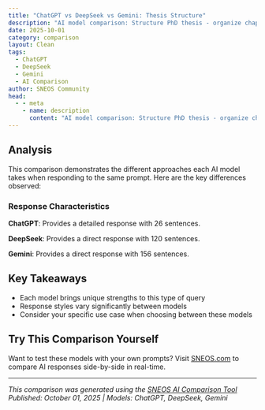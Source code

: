 ```yaml
---
title: "ChatGPT vs DeepSeek vs Gemini: Thesis Structure"
description: "AI model comparison: Structure PhD thesis - organize chapters for maximum impact..."
date: 2025-10-01
category: comparison
layout: Clean
tags:
  - ChatGPT
  - DeepSeek
  - Gemini
  - AI Comparison
author: SNEOS Community
head:
  - - meta
    - name: description
      content: "AI model comparison: Structure PhD thesis - organize chapters for maximum impact..."
---
```


<ChatComparison
  title="ChatGPT vs DeepSeek vs Gemini: Thesis Structure"
  prompt="Structure PhD thesis - organize chapters for maximum impact"
  :responses='{
    "ChatGPT": "Certainly! Organizing a PhD thesis effectively is crucial for clear communication of your research and for maintaining reader engagement. Here\u2019s a commonly used structure optimized for maximum impact, along with tips on what each chapter should achieve:\n\n---\n\n### PhD Thesis Structure for Maximum Impact\n\n**1. Introduction**  \n- **Purpose:** Introduce the research topic, establish context and significance, state research questions/hypotheses, and outline the thesis structure.  \n- **Key elements:**  \n  - Background and motivation  \n  - Research problem and objectives  \n  - Scope and limitations  \n  - Contribution and originality  \n  - Overview of thesis structure  \n\n---\n\n**2. Literature Review**  \n- **Purpose:** Demonstrate deep understanding of the field, identify gaps your research will address, situate your work within existing knowledge.  \n- **Key elements:**  \n  - Thematic or chronological review of key studies  \n  - Critical analysis of relevant theories, methods, findings  \n  - Identification of gaps, controversies, and unresolved issues  \n  - Justification of your research approach based on the review  \n\n---\n\n**3. Theoretical Framework / Conceptual Framework** (optional, depending on discipline)  \n- **Purpose:** Present the models, theories, or constructs guiding your research.  \n- **Key elements:**  \n  - Definition of key concepts  \n  - Relationships between constructs  \n  - Hypotheses or propositions derived from theory  \n\n---\n\n**4. Methodology**  \n- **Purpose:** Detail how the research was conducted to allow reproducibility and validate rigor.  \n- **Key elements:**  \n  - Research design and approach (qualitative, quantitative, mixed methods)  \n  - Data collection methods and instruments  \n  - Sampling strategies and participant details  \n  - Data analysis procedures  \n  - Ethical considerations  \n\n---\n\n**5. Results**  \n- **Purpose:** Present findings clearly and systematically without interpretation.  \n- **Key elements:**  \n  - Organized presentation matching research questions or hypotheses  \n  - Use of tables, figures, and charts for clarity  \n  - Objective reporting of data  \n\n---\n\n**6. Discussion**  \n- **Purpose:** Interpret results, relate findings back to research questions and literature, discuss implications.  \n- **Key elements:**  \n  - Explanation of key findings and their significance  \n  - Comparison with prior studies  \n  - Theoretical and practical implications  \n  - Limitations of the study  \n  - Suggestions for future research  \n\n---\n\n**7. Conclusion**  \n- **Purpose:** Summarize the research contributions, reflect on the research journey, and emphasize the value of your work.  \n- **Key elements:**  \n  - Concise summary of main findings  \n  - Reiteration of contributions to knowledge  \n  - Final reflections and concluding thoughts  \n\n---\n\n**8. References**  \n- Comprehensive and consistently formatted list of all sources cited.\n\n---\n\n**9. Appendices** (if applicable)  \n- Supplementary material such as raw data, questionnaires, additional figures, or detailed procedures.\n\n---\n\n### Additional Tips for Maximum Impact\n\n- **Logical flow:** Ensure chapters transition smoothly, each building on the previous.  \n- **Clear linkage:** Tie back findings to research questions and literature continuously to keep focus sharp.  \n- **Highlight novelty:** Regularly emphasize original contributions and their significance.  \n- **Consistent style:** Use consistent terminology and writing style throughout the thesis.  \n- **Engaging writing:** While formal, aim for clarity and readability to keep examiners engaged.  \n\n---\n\nIf you provide your discipline or specific research area, I can tailor this structure further!",
    "DeepSeek": "Of course. Structuring a PhD thesis for maximum impact is about telling a compelling story of your research journey. It\u0027s not just a data dump; it\u0027s a persuasive argument that establishes the significance of your work and your mastery of the field.\n\nHere is a guide to organizing your chapters for maximum impact, moving from a standard structure to a powerful, narrative-driven one.\n\n### The Core Principle: The Narrative Arc\n\nThink of your thesis as a story. It should have:\n*   **A Hook (Introduction):** Why should anyone care?\n*   **A Challenge (Literature Review):** What is the known unknown? What gap exists?\n*   **A Plan (Methodology):** How will you solve this challenge?\n*   **The Journey (Results):** What did you discover along the way?\n*   **The Resolution (Discussion):** What does it all mean? How have you changed the landscape?\n*   **The Moral (Conclusion):** What is the ultimate takeaway and future direction?\n\n---\n\n### The Standard Chapter Structure (The Foundation)\n\nThis is the classic \u0022IMRaD\u0022 model expanded for a thesis. It\u0027s safe, logical, and universally understood.\n\n1.  **Introduction**\n2.  **Literature Review**\n3.  **Methodology**\n4.  **Results**\n5.  **Discussion**\n6.  **Conclusion**\n\n**Impact Analysis:** This structure is clear but can feel disjointed. The \u0022Results\u0022 chapter is often a dry presentation of data, leaving the reader waiting for the \u0022so what?\u0022 until the Discussion. This is where we can optimize.\n\n---\n\n### The High-Impact, Integrated Structure (The Recommendation)\n\nThis model weaves the story together more seamlessly, creating a more engaging and persuasive read. The key difference is the fusion of **Results and Discussion**.\n\n#### **Chapter 1: Introduction \u2013 The \u0022Why\u0022**\n*   **Goal:** Hook the reader and establish the stakes.\n*   **Content:**\n    *   The broad research area and its importance.\n    *   The specific problem or knowledge gap.\n    *   Your central Research Question(s) and/or Hypotheses.\n    *   A brief statement of your thesis (your main argument).\n    *   A \u0022Roadmap\u0022 of the thesis structure.\n*   **Impact Tip:** Write this chapter last. Once you know your entire story, you can write a powerful introduction that perfectly sets the stage.\n\n#### **Chapter 2: Literature Review \u2013 The \u0022What is Known\u0022**\n*   **Goal:** Position your work and demonstrate your scholarly contribution.\n*   **Content:**\n    *   Don\u0027t just summarize papers. Synthesize and critique them.\n    *   Thematically organize the literature to show the evolution of thought.\n    *   Clearly identify the **gap** your research fills. End the chapter by stating: \u0022Therefore, to address this gap, this thesis will...\u0022\n*   **Impact Tip:** Frame it as a detective story reviewing the clues. The \u0022missing clue\u0022 is your research gap.\n\n#### **Chapter 3: Methodology \u2013 The \u0022How\u0022**\n*   **Goal:** Establish credibility and allow for reproducibility.\n*   **Content:**\n    *   Justify your chosen methods. Why *this* approach over others?\n    *   Detail your procedures, materials, and analysis techniques.\n    *   Address ethical considerations and limitations of your methods upfront.\n*   **Impact Tip:** A robust methodology chapter is your shield against criticism. It shows you are a rigorous scientist/scholar.\n\n#### **Chapters 4, 5, 6 (etc.): Thematic Results \u0026 Discussion \u2013 The \u0022What and So What\u0022**\n*This is the heart of the high-impact structure.* Instead of one massive \u0022Results\u0022 chapter and one massive \u0022Discussion\u0022 chapter, you break your findings into 2-4 thematic chapters.\n\n*   **Goal:** Present your findings while immediately interpreting their meaning.\n*   **Structure of Each Thematic Chapter:**\n    *   **Brief Intro:** \u0022This chapter addresses Research Question X...\u0022\n    *   **Relevant Results:** Present the data (figures, tables, quotes).\n    *   **Immediate Discussion:** \u0022Figure 1 shows Y, which suggests Z. This aligns with [Author A]\u0027s work on... but contrasts with [Author B] because...\u0022\n    *   **Chapter Conclusion:** Summarize the key takeaway of this specific theme.\n*   **Impact Tip:** This is infinitely more engaging. The reader doesn\u0027t have to hold all the raw data in their head; you guide them through the significance of each finding as you go. It feels like a discovery journey, not a data dump.\n\n#### **Final Chapter: Synthesis and Conclusion \u2013 The \u0022Therefore...\u0022**\n*   **Goal:** Tie all the thematic threads together and leave a lasting impression.\n*   **Content:**\n    *   **Synthesis:** Revisit your main research question and summarize how the evidence from *all* your thematic chapters answers it. \u0022As Chapter 4 demonstrated... and Chapter 5 revealed... it is clear that...\u0022\n    *   **Contribution to Knowledge:** Explicitly state your original contribution. This is your elevator pitch.\n    *   **Limitations:** Acknowledge the study\u0027s limitations thoughtfully (shows maturity).\n    *   **Future Directions:** Propose concrete, exciting next steps. This shows your work is the beginning of a new conversation, not the end.\n*   **Impact Tip:** End with a strong, memorable concluding paragraph that echoes the significance you established in the Introduction. Bring the story full circle.\n\n---\n\n### Choosing the Right Model for Your Field\n\n*   **Sciences (e.g., Biology, Chemistry, Physics):** The **Integrated (Thematic) Structure** is highly effective. Experimental work often has distinct parts (e.g., synthesis, characterization, testing) that fit perfectly into thematic chapters.\n*   **Social Sciences \u0026 Humanities:** Both models are common. The Integrated Structure works well for argument-driven theses. A more traditional structure might be preferred for a thesis that is a collection of published papers.\n*   **\u0022Thesis by Publication\u0022:** If your thesis includes published papers, you will typically have:\n    *   Introduction\n    *   Literature Review (can be integrated into Intro)\n    *   Paper 1 (as a chapter)\n    *   Paper 2 (as a chapter)\n    *   Paper 3 (as a chapter)\n    *   **A Unifying Synthesis/Discussion Chapter** (This is **critical** for impact! Don\u0027t just staple papers together. This chapter must weave them into a coherent whole).\n    *   Conclusion\n\n### Final Pro-Tips for Maximum Impact\n\n1.  **The Golden Thread:** Ensure your **Research Question** is the \u0022golden thread\u0022 visible in every chapter. Each chapter should explicitly state how it helps to answer this central question.\n2.  **Signposting:** Use clear transitions and introductory sentences. \u0022Having established X in the previous chapter, we now turn to Y.\u0022\n3.  **Write the Abstract Last:** Your abstract is a micro-thesis. Write it after everything else is polished to ensure it perfectly captures your story.\n4.  **Know Your Audience:** Your examiners are experts, but not necessarily in your *exact* niche. Explain concepts clearly without being patronizing.\n5.  **Title Matters:** Choose a title that is both descriptive and engaging.\n\nBy adopting a narrative-driven, integrated structure, you transform your thesis from a report into a landmark contribution to your field. It demonstrates not just what you did, but why it matters.",
    "Gemini": "Okay, let\u0027s break down how to structure a PhD thesis for maximum impact.  This guide will cover the key elements, the rationale behind the order, and provide options for different types of research.\n\n**I.  Core Principles for Thesis Structure:**\n\n*   **Storytelling:** Think of your thesis as a story.  It needs a clear narrative arc, a beginning that hooks the reader, a middle that builds evidence and arguments, and an ending that leaves a lasting impression.\n*   **Logical Flow:** Each chapter should build upon the previous one, creating a coherent and persuasive argument. Avoid leaps in logic or abrupt changes in topic.\n*   **Impact Focused:**  Structure to highlight your unique contribution to the field.  Don\u0027t bury the lede. Show why your research matters.\n*   **Clarity and Conciseness:**  Use clear and concise language.  Avoid jargon when possible, and always define terms that are specific to your field. Make it easy for the reader to understand your work.\n*   **Originality and Significance:** Show off the novelty of your research and demonstrate the importance of the questions you\u0027re asking.\n*   **Adherence to Guidelines:** *Always* follow the specific guidelines provided by your university or department. These guidelines are paramount.\n\n**II. Standard Thesis Structure (with considerations for impact):**\n\nHere\u0027s a typical structure, along with explanations and suggestions to maximize impact:\n\n1.  **Title Page:**\n    *   **Impact:** A clear, concise, and informative title is crucial. It should accurately reflect the research and be appealing to your target audience. Use keywords that people will search for.\n\n2.  **Abstract:**\n    *   **Impact:**  This is the *most* important part for attracting readers. It\u0027s often the *only* part people read initially.  Write it *last*, after you\u0027ve completed the entire thesis.  It should:\n        *   State the research question(s) clearly.\n        *   Briefly outline the methodology.\n        *   Summarize the key findings.\n        *   Highlight the *significance* and *novelty* of the research. What is the practical and/or theoretical contribution?\n        *   Word limits are usually strict, so be precise.\n\n3.  **Table of Contents:**\n    *   **Impact:**  A detailed table of contents helps readers navigate your thesis and quickly understand its structure. Use clear and descriptive headings.\n\n4.  **Acknowledgements (Optional):**\n    *   **Impact:**  Show gratitude to those who supported your research. Keep it concise and professional.\n\n5.  **List of Figures/Tables (If applicable):**\n    *   **Impact:**  Helps readers easily find visual elements.\n\n6.  **Introduction:**\n    *   **Impact:**  This is your opportunity to *hook* the reader and set the stage for your research.\n        *   **Start with a compelling hook:**  A relevant statistic, a surprising fact, a provocative question, or a brief anecdote that illustrates the problem you\u0027re addressing.\n        *   **Clearly state the research problem:** What gap in knowledge are you filling? Why is this problem important? What are the real-world implications?\n        *   **Review relevant background information:** Provide enough context for the reader to understand the problem, but avoid a comprehensive literature review here (that comes later).\n        *   **State your research question(s) or hypotheses clearly:** Be specific and measurable.\n        *   **Outline the aims and objectives of your research:** What did you set out to achieve?\n        *   **Briefly describe your methodology:** Give the reader a roadmap of how you approached the problem.\n        *   **State the significance and originality of your work:** This is crucial!  Why should anyone care about your research?  What\u0027s *new* about what you\u0027ve done?\n        *   **Outline the structure of the thesis:** Briefly describe what each chapter will cover.\n        *   **End with a strong thesis statement:** A concise statement of your main argument or finding.\n\n7.  **Literature Review:**\n    *   **Impact:** Demonstrates your understanding of the existing research and positions your work within the field.\n        *   **Organize thematically:** Group studies based on common themes or arguments, rather than just listing them chronologically.\n        *   **Critically evaluate the literature:** Don\u0027t just summarize.  Identify strengths and weaknesses in previous research, and explain how your work addresses these limitations.\n        *   **Identify gaps in the literature:**  Clearly show where your research fits in and what new knowledge you are contributing.\n        *   **Develop a theoretical framework (if applicable):** Explain the theoretical lenses through which you are approaching your research.\n        *   **Focus on *relevance*:** Only include studies that are directly relevant to your research question.\n        *   **Synthesize information:** Show how different studies relate to each other and how they contribute to the overall understanding of the topic.\n        *   **End with a clear justification for your research:** Reinforce the importance of your study in light of the existing literature.\n\n8.  **Methodology:**\n    *   **Impact:**  Demonstrates the rigor and validity of your research. Be transparent and provide enough detail for others to replicate your study.\n        *   **Clearly describe your research design:**  Is it quantitative, qualitative, mixed methods, experimental, case study, etc.?\n        *   **Explain your data collection methods:**  Surveys, interviews, experiments, observations, etc.\n        *   **Describe your sample and sampling procedure:**  Who were your participants?  How were they selected?\n        *   **Outline your data analysis techniques:**  Statistical analysis, thematic analysis, discourse analysis, etc.\n        *   **Address ethical considerations:**  Explain how you obtained informed consent, protected the privacy of participants, and addressed any potential risks.\n        *   **Discuss the limitations of your methodology:**  Acknowledge any potential biases or limitations in your approach.\n        *   **Justify your methodological choices:**  Explain why you chose these methods over others, and how they are appropriate for addressing your research question.\n\n9.  **Results/Findings:**\n    *   **Impact:**  Present your findings in a clear, concise, and objective manner. Use visuals (tables, figures, graphs) to illustrate your results.\n        *   **Organize your findings logically:**  Group them by research question, theme, or hypothesis.\n        *   **Present both positive and negative findings:**  Be honest about what you found, even if it doesn\u0027t support your initial hypotheses.\n        *   **Use descriptive statistics to summarize your data:**  Means, standard deviations, frequencies, etc.\n        *   **Present inferential statistics to test your hypotheses:**  T-tests, ANOVA, regression analysis, etc.\n        *   **Use qualitative data to illustrate and support your findings:**  Quotes from interviews, excerpts from documents, etc.\n        *   **Avoid interpreting your results in this chapter:**  Save that for the discussion chapter.  Focus on presenting the data objectively.\n\n10. **Discussion:**\n    *   **Impact:**  This is where you interpret your findings, relate them to the existing literature, and discuss their implications.  It\u0027s a crucial chapter for demonstrating the *value* of your research.\n        *   **Summarize your key findings:**  Briefly recap the main results of your study.\n        *   **Interpret your findings:**  Explain what your results mean in the context of your research question and the existing literature.\n        *   **Relate your findings to previous research:**  Do your findings support or contradict previous studies?  How do they extend or challenge existing theories?\n        *   **Discuss the implications of your findings:**  What are the practical and theoretical implications of your research?\n        *   **Address the limitations of your study:**  Be honest about the limitations of your research and how they might have affected your findings.\n        *   **Suggest directions for future research:**  What questions remain unanswered?  What further research is needed to build upon your findings?\n        *   **Emphasize the significance and novelty of your research:**  Reinforce why your research is important and what new knowledge you have contributed.\n\n11. **Conclusion:**\n    *   **Impact:**  This is your last chance to leave a lasting impression on the reader.  It should be a concise summary of your research, highlighting the key findings, implications, and contributions.\n        *   **Restate your research question and thesis statement:**  Remind the reader what you set out to achieve and what you found.\n        *   **Summarize your key findings and their implications:**  Highlight the most important results of your study and their significance.\n        *   **Reiterate the originality and value of your research:**  Emphasize what new knowledge you have contributed to the field.\n        *   **Offer some final thoughts or reflections:**  What are the broader implications of your research?  What are the future directions for the field?\n        *   **End with a strong, memorable statement:**  Leave the reader with a clear understanding of the importance of your work.\n\n12. **References/Bibliography:**\n    *   **Impact:**  Demonstrates your scholarly rigor and gives credit to the sources you have used.  Follow the appropriate citation style for your field.  Ensure *accuracy*.\n\n13. **Appendices (Optional):**\n    *   **Impact:**  Include supplementary materials that are not essential to the main argument, but that may be helpful to the reader (e.g., questionnaires, interview transcripts, detailed statistical analyses).\n\n**III.  Variations on the Structure (Depending on Research Type):**\n\n*   **Quantitative Research:** The structure above is very suitable.  Emphasis on clear hypotheses, rigorous methodology, and statistical analysis.\n*   **Qualitative Research:**\n    *   The Literature Review might be more focused on theoretical frameworks.\n    *   The Methodology section will emphasize the rigor and trustworthiness of your qualitative methods (e.g., triangulation, member checking).\n    *   The Results/Findings chapter might be organized around themes or narratives.\n    *   The Discussion chapter will focus on interpreting the meaning of your findings and their implications for theory and practice.\n*   **Mixed Methods Research:** Clearly explain how you integrated the quantitative and qualitative data.  Present the findings from each method separately, and then discuss how they converge or diverge.\n*   **Theoretical Thesis:**\n    *   The Literature Review will be even more central, as you are building upon existing theories.\n    *   The \u0022Methodology\u0022 might be replaced with a \u0022Theoretical Approach\u0022 section, outlining the philosophical and theoretical underpinnings of your argument.\n    *   The Results/Findings might be replaced with a \u0022Development of the Argument\u0022 section, where you present your theoretical framework and supporting evidence.\n*   **Arts/Humanities:**\n    *   May have more flexibility in structure. The narrative arc and persuasive argument are still crucial.\n    *   More emphasis on critical analysis and interpretation.\n\n**IV. Tips for Maximizing Impact:**\n\n*   **Write for your audience:**  Consider who will be reading your thesis and tailor your language and style accordingly.\n*   **Use clear and concise language:**  Avoid jargon and technical terms when possible.\n*   **Proofread carefully:**  Errors in grammar and spelling can detract from your credibility.\n*   **Get feedback from others:**  Ask your advisor, committee members, and peers to read your thesis and provide feedback.\n*   **Publish your work:**  Consider publishing your thesis as a book or articles in peer-reviewed journals.\n*   **Present your research at conferences:**  Share your findings with a wider audience and get feedback from experts in your field.\n*   **Promote your research online:**  Use social media and other online platforms to share your work with a broader audience.\n*   **Visually Appealing:** Even if not required, consider using design principles for clear diagrams and figures.\n*   **Highlight your key contributions in every chapter:** Don\u0027t just save it for the conclusion.  Remind the reader throughout the thesis what is unique and valuable about your work.\n*   **Start Writing Early:** Don\u0027t wait until the last minute to start writing.  Break the thesis into smaller, manageable chunks and work on them gradually.\n\n**V.  Common Mistakes to Avoid:**\n\n*   **Lack of a clear research question:**  Make sure your research question is specific, focused, and answerable.\n*   **Poorly organized literature review:**  Organize your literature review thematically and critically evaluate the existing research.\n*   **Weak methodology:**  Use rigorous and appropriate methods for your research question.\n*   **Unclear presentation of results:**  Present your findings in a clear, concise, and objective manner.\n*   **Lack of interpretation of results:**  Interpret your findings in the context of the existing literature and discuss their implications.\n*   **Weak conclusion:**  Summarize your key findings, reiterate the significance of your research, and offer some final thoughts.\n*   **Poor writing and editing:**  Use clear and concise language and proofread carefully.\n*   **Ignoring formatting guidelines:** Adhere meticulously to the guidelines provided by your university.\n\nBy following these guidelines and tailoring them to your specific research, you can structure your PhD thesis for maximum impact and make a significant contribution to your field. Good luck!\n"
  }'
  published-date="10:25"
/>

## Analysis

This comparison demonstrates the different approaches each AI model takes when responding to the same prompt. Here are the key differences observed:

### Response Characteristics

**ChatGPT**: Provides a detailed response with 26 sentences. 

**DeepSeek**: Provides a direct response with 120 sentences. 

**Gemini**: Provides a direct response with 156 sentences. 

## Key Takeaways

- Each model brings unique strengths to this type of query
- Response styles vary significantly between models
- Consider your specific use case when choosing between these models

## Try This Comparison Yourself

Want to test these models with your own prompts? Visit [SNEOS.com](https://sneos.com) to compare AI responses side-by-side in real-time.

---

*This comparison was generated using the [SNEOS AI Comparison Tool](https://sneos.com)*
*Published: October 01, 2025 | Models: ChatGPT, DeepSeek, Gemini*

